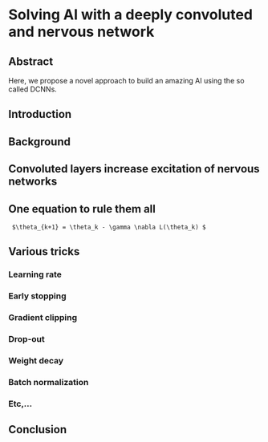 # Solving AI with a deeply convoluted and nervous network

## Abstract
Here, we propose a novel approach to build an amazing AI using the so called DCNNs.

## Introduction


## Background



## Convoluted layers increase excitation of nervous networks

## One equation to rule them all
 
     $\theta_{k+1} = \theta_k - \gamma \nabla L(\theta_k) $

## Various tricks
### Learning rate
### Early stopping
### Gradient clipping
### Drop-out
### Weight decay
### Batch normalization
### Etc,...


## Conclusion